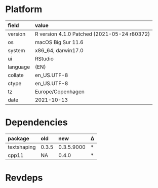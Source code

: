 # Platform

|field    |value                                       |
|:--------|:-------------------------------------------|
|version  |R version 4.1.0 Patched (2021-05-24 r80372) |
|os       |macOS Big Sur 11.6                          |
|system   |x86_64, darwin17.0                          |
|ui       |RStudio                                     |
|language |(EN)                                        |
|collate  |en_US.UTF-8                                 |
|ctype    |en_US.UTF-8                                 |
|tz       |Europe/Copenhagen                           |
|date     |2021-10-13                                  |

# Dependencies

|package     |old   |new        |Δ  |
|:-----------|:-----|:----------|:--|
|textshaping |0.3.5 |0.3.5.9000 |*  |
|cpp11       |NA    |0.4.0      |*  |

# Revdeps

